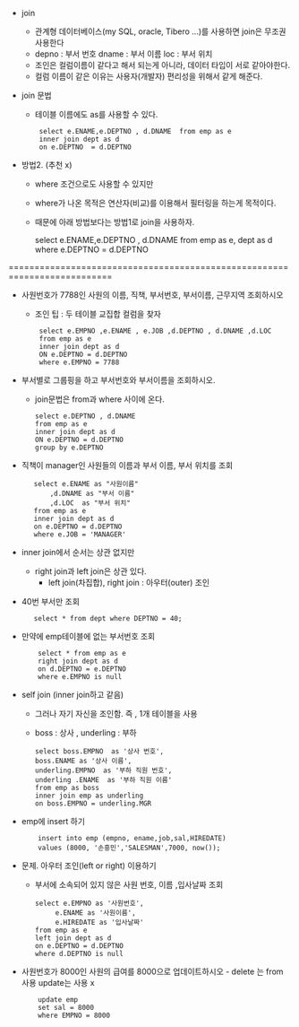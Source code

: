  - join
   - 관계형 데이터베이스(my SQL, oracle, Tibero ...)를 사용하면 join은 무조권 사용한다
   - depno : 부서 번호 dname : 부서 이름 loc : 부서 위치
   - 조인은 컬럼이름이 같다고 해서 되는게 아니라, 데이터 타입이 서로 같아야한다.
   - 컬럼 이름이 같은 이유는 사용자(개발자) 편리성을 위해서 같게 해준다.

 - join 문법
   - 테이블 이름에도 as를 사용할 수 있다.

 
 
          select e.ENAME,e.DEPTNO , d.DNAME  from emp as e
          inner join dept as d
          on e.DEPTNO  = d.DEPTNO 
        
        
 - 방법2. (추천 x)
    - where 조건으로도 사용할 수 있지만 
    - where가 나온 목적은 연산자(비교)를 이용해서 필터링을 하는게 목적이다.
    - 때문에 아래 방법보다는 방법1로 join을 사용하자.


        select e.ENAME,e.DEPTNO , d.DNAME  from emp as e,
        dept as d
        where e.DEPTNO = d.DEPTNO 
        
        
==========================================================================
 - 사원번호가 7788인 사원의 이름, 직책, 부서번호, 부서이름, 근무지역 조회하시오


     - 조인 팁 : 두 테이블 교집합 컬럼을 찾자


            select e.EMPNO ,e.ENAME , e.JOB ,d.DEPTNO , d.DNAME ,d.LOC 
            from emp as e
            inner join dept as d
            ON e.DEPTNO = d.DEPTNO 
            where e.EMPNO = 7788

  - 부서별로 그룹핑을 하고 부서번호와 부서이름을 조회하시오.
      - join문법은 from과 where 사이에 온다.


            select e.DEPTNO , d.DNAME  
            from emp as e
            inner join dept as d
            ON e.DEPTNO = d.DEPTNO 
            group by e.DEPTNO 

 - 직책이 manager인 사원들의 이름과 부서 이름, 부서 위치를 조회


          select e.ENAME as "사원이름"
              ,d.DNAME as "부서 이름"
              ,d.LOC  as "부서 위치"
          from emp as e
          inner join dept as d 
          on e.DEPTNO = d.DEPTNO
          where e.JOB = 'MANAGER'
          
          
- inner join에서 순서는 상관 없지만
    - right join과 left join은 상관 있다.
        - left join(차집합), right join : 아우터(outer) 조인


 - 40번 부서만 조회


          select * from dept where DEPTNO = 40;
          
          
- 만약에 emp테이블에 없는 부서번호 조회


          select * from emp as e
          right join dept as d 
          on d.DEPTNO = e.DEPTNO 
          where e.EMPNO is null

- self join (inner join하고 같음)
    - 그러나 자기 자신을 조인함. 즉 , 1개 테이블을 사용
    - boss : 상사 , underling : 부하

          select boss.EMPNO  as '상사 번호',
          boss.ENAME as '상사 이름',
          underling.EMPNO  as '부하 직원 번호',
          underling .ENAME  as '부하 직원 이름'
          from emp as boss
          inner join emp as underling
          on boss.EMPNO = underling.MGR 

- emp에 insert 하기


          insert into emp (empno, ename,job,sal,HIREDATE)
          values (8000, '손흥민','SALESMAN',7000, now());


- 문제. 아우터 조인(left or right) 이용하기
    - 부서에 소속되어 있지 않은 사원 번호, 이름 ,입사날짜 조회


          select e.EMPNO as '사원번호',
               e.ENAME as '사원이름',
               e.HIREDATE as '입사날짜'
          from emp as e 
          left join dept as d 
          on e.DEPTNO = d.DEPTNO 
          where d.DEPTNO is null

- 사원번호가 8000인 사원의 급여를 8000으로 업데이트하시오
      -  delete 는 from 사용 update는 사용 x 


          update emp 
          set sal = 8000
          where EMPNO = 8000
